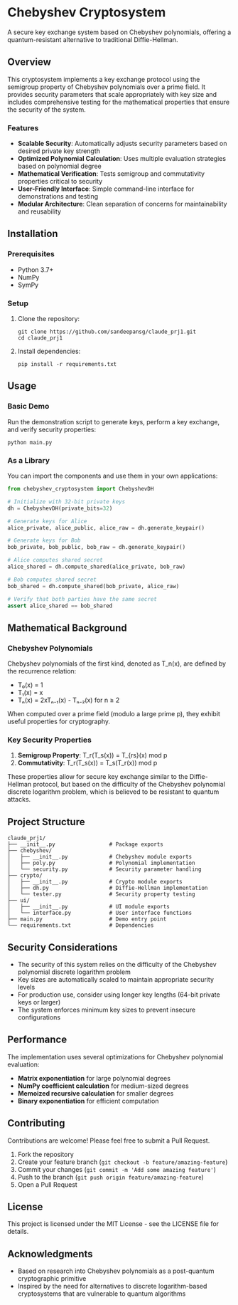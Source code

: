 # Chebyshev Cryptosystem

A secure key exchange system based on Chebyshev polynomials, offering a quantum-resistant alternative to traditional Diffie-Hellman.

## Overview

This cryptosystem implements a key exchange protocol using the semigroup property of Chebyshev polynomials over a prime field. It provides security parameters that scale appropriately with key size and includes comprehensive testing for the mathematical properties that ensure the security of the system.

### Features

- **Scalable Security**: Automatically adjusts security parameters based on desired private key strength
- **Optimized Polynomial Calculation**: Uses multiple evaluation strategies based on polynomial degree
- **Mathematical Verification**: Tests semigroup and commutativity properties critical to security
- **User-Friendly Interface**: Simple command-line interface for demonstrations and testing
- **Modular Architecture**: Clean separation of concerns for maintainability and reusability

## Installation

### Prerequisites

- Python 3.7+
- NumPy
- SymPy

### Setup

1. Clone the repository:
   ```
   git clone https://github.com/sandeepansg/claude_prj1.git
   cd claude_prj1
   ```

2. Install dependencies:
   ```
   pip install -r requirements.txt
   ```

## Usage

### Basic Demo

Run the demonstration script to generate keys, perform a key exchange, and verify security properties:

```
python main.py
```

### As a Library

You can import the components and use them in your own applications:

```python
from chebyshev_cryptosystem import ChebyshevDH

# Initialize with 32-bit private keys
dh = ChebyshevDH(private_bits=32)

# Generate keys for Alice
alice_private, alice_public, alice_raw = dh.generate_keypair()

# Generate keys for Bob
bob_private, bob_public, bob_raw = dh.generate_keypair()

# Alice computes shared secret
alice_shared = dh.compute_shared(alice_private, bob_raw)

# Bob computes shared secret
bob_shared = dh.compute_shared(bob_private, alice_raw)

# Verify that both parties have the same secret
assert alice_shared == bob_shared
```

## Mathematical Background

### Chebyshev Polynomials

Chebyshev polynomials of the first kind, denoted as T_n(x), are defined by the recurrence relation:

- T₀(x) = 1
- T₁(x) = x
- Tₙ(x) = 2xTₙ₋₁(x) - Tₙ₋₂(x) for n ≥ 2

When computed over a prime field (modulo a large prime p), they exhibit useful properties for cryptography.

### Key Security Properties

1. **Semigroup Property**: T_r(T_s(x)) = T_{rs}(x) mod p
2. **Commutativity**: T_r(T_s(x)) = T_s(T_r(x)) mod p

These properties allow for secure key exchange similar to the Diffie-Hellman protocol, but based on the difficulty of the Chebyshev polynomial discrete logarithm problem, which is believed to be resistant to quantum attacks.

## Project Structure

```
claude_prj1/
├── __init__.py                 # Package exports
├── chebyshev/
│   ├── __init__.py             # Chebyshev module exports
│   ├── poly.py                 # Polynomial implementation
│   └── security.py             # Security parameter handling
├── crypto/
│   ├── __init__.py             # Crypto module exports
│   ├── dh.py                   # Diffie-Hellman implementation
│   └── tester.py               # Security property testing
├── ui/
│   ├── __init__.py             # UI module exports
│   └── interface.py            # User interface functions
├── main.py                     # Demo entry point
└── requirements.txt            # Dependencies
```

## Security Considerations

- The security of this system relies on the difficulty of the Chebyshev polynomial discrete logarithm problem
- Key sizes are automatically scaled to maintain appropriate security levels
- For production use, consider using longer key lengths (64-bit private keys or larger)
- The system enforces minimum key sizes to prevent insecure configurations

## Performance

The implementation uses several optimizations for Chebyshev polynomial evaluation:

- **Matrix exponentiation** for large polynomial degrees
- **NumPy coefficient calculation** for medium-sized degrees
- **Memoized recursive calculation** for smaller degrees
- **Binary exponentiation** for efficient computation

## Contributing

Contributions are welcome! Please feel free to submit a Pull Request.

1. Fork the repository
2. Create your feature branch (`git checkout -b feature/amazing-feature`)
3. Commit your changes (`git commit -m 'Add some amazing feature'`)
4. Push to the branch (`git push origin feature/amazing-feature`)
5. Open a Pull Request

## License

This project is licensed under the MIT License - see the LICENSE file for details.

## Acknowledgments

- Based on research into Chebyshev polynomials as a post-quantum cryptographic primitive
- Inspired by the need for alternatives to discrete logarithm-based cryptosystems that are vulnerable to quantum algorithms
